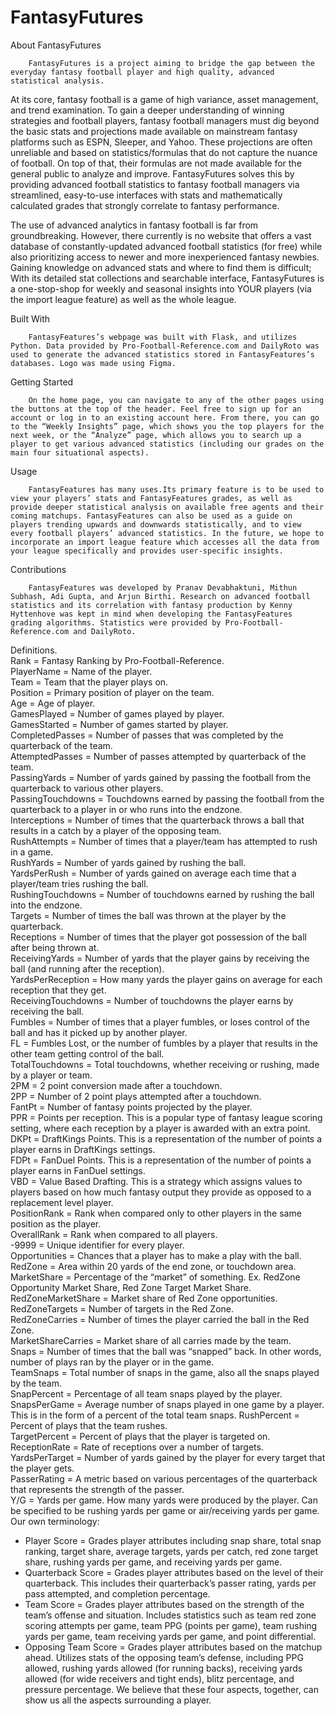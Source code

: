 # FantasyFutures
About FantasyFutures


        FantasyFutures is a project aiming to bridge the gap between the everyday fantasy football player and high quality, advanced statistical analysis. 


At its core, fantasy football is a game of high variance, asset management, and trend examination. To gain a deeper understanding of winning strategies and football players, fantasy football managers must dig beyond the basic stats and projections made available on mainstream fantasy platforms such as ESPN, Sleeper, and Yahoo. These projections are often unreliable and based on statistics/formulas that do not capture the nuance of football. On top of that, their formulas are not made available for the general public to analyze and improve. FantasyFutures solves this by providing advanced football statistics to fantasy football managers via streamlined, easy-to-use interfaces with stats and mathematically calculated grades that strongly correlate to fantasy performance.


The use of advanced analytics in fantasy football is far from groundbreaking. However, there currently is no website that offers a vast database of constantly-updated advanced football statistics (for free) while also prioritizing access to newer and more inexperienced fantasy newbies. Gaining knowledge on advanced stats and where to find them is difficult; With its detailed stat collections and searchable interface, FantasyFutures is a one-stop-shop for weekly and seasonal insights into YOUR players (via the import league feature) as well as the whole league.


Built With


        FantasyFeatures’s webpage was built with Flask, and utilizes Python. Data provided by Pro-Football-Reference.com and DailyRoto was used to generate the advanced statistics stored in FantasyFeatures’s databases. Logo was made using Figma.


Getting Started


        On the home page, you can navigate to any of the other pages using the buttons at the top of the header. Feel free to sign up for an account or log in to an existing account here. From there, you can go to the “Weekly Insights” page, which shows you the top players for the next week, or the “Analyze” page, which allows you to search up a player to get various advanced statistics (including our grades on the main four situational aspects).
Usage


        FantasyFeatures has many uses.Its primary feature is to be used to view your players’ stats and FantasyFeatures grades, as well as provide deeper statistical analysis on available free agents and their coming matchups. FantasyFeatures can also be used as a guide on players trending upwards and downwards statistically, and to view every football players’ advanced statistics. In the future, we hope to incorporate an import league feature which accesses all the data from your league specifically and provides user-specific insights.


Contributions


        FantasyFeatures was developed by Pranav Devabhaktuni, Mithun Subhash, Adi Gupta, and Arjun Birthi. Research on advanced football statistics and its correlation with fantasy production by Kenny Hyttenhove was kept in mind when developing the FantasyFeatures grading algorithms. Statistics were provided by Pro-Football-Reference.com and DailyRoto.  

  
Definitions.   
Rank = Fantasy Ranking by Pro-Football-Reference.  
PlayerName = Name of the player.  
Team = Team that the player plays on.  
Position = Primary position of player on the team.  
Age = Age of player.  
GamesPlayed = Number of games played by player.  
GamesStarted = Number of games started by player.  
CompletedPasses = Number of passes that was completed by the quarterback of the team.  
AttemptedPasses = Number of passes attempted by quarterback of the team.  
PassingYards = Number of yards gained by passing the football from the quarterback to various other players.  
PassingTouchdowns = Touchdowns earned by passing the football from the quarterback to a player in or who runs into the endzone.  
Interceptions = Number of times that the quarterback throws a ball that results in a catch by a player of the opposing team.  
RushAttempts = Number of times that a player/team has attempted to rush in a game.  
RushYards = Number of yards gained by rushing the ball.  
YardsPerRush = Number of yards gained on average each time that a player/team tries rushing the ball.  
RushingTouchdowns = Number of touchdowns earned by rushing the ball into the endzone.  
Targets = Number of times the ball was thrown at the player by the quarterback.  
Receptions = Number of times that the player got possession of the ball after being thrown at.  
ReceivingYards = Number of yards that the player gains by receiving the ball (and running after the reception).  
YardsPerReception = How many yards the player gains on average for each reception that they get.  
ReceivingTouchdowns = Number of touchdowns the player earns by receiving the ball.  
Fumbles = Number of times that a player fumbles, or loses control of the ball and has it picked up by another player.  
FL = Fumbles Lost, or the number of fumbles by a player that results in the other team getting control of the ball.  
TotalTouchdowns = Total touchdowns, whether receiving or rushing, made by a player or team.  
2PM = 2 point conversion made after a touchdown.  
2PP = Number of 2 point plays attempted after a touchdown.  
FantPt = Number of fantasy points projected by the player.  
PPR = Points per reception. This is a popular type of fantasy league scoring setting, where each reception by a player is awarded with an extra point.  
DKPt = DraftKings Points. This is a representation of the number of points a player earns in DraftKings settings.  
FDPt = FanDuel Points. This is a representation of the number of points a player earns in FanDuel settings.  
VBD = Value Based Drafting. This is a strategy which assigns values to players based on how much fantasy output they provide as opposed to a replacement level player.  
PositionRank = Rank when compared only to other players in the same position as the player.  
OverallRank = Rank when compared to all players.  
-9999 = Unique identifier for every player.  
Opportunities = Chances that a player has to make a play with the ball.  
RedZone = Area within 20 yards of the end zone, or touchdown area.  
MarketShare = Percentage of the “market” of something. Ex. RedZone Opportunity Market Share, Red Zone Target Market Share.  
RedZoneMarketShare = Market share of Red Zone opportunities.  
RedZoneTargets = Number of targets in the Red Zone.  
RedZoneCarries = Number of times the player carried the ball in the Red Zone.  
MarketShareCarries = Market share of all carries made by the team.  
Snaps = Number of times that the ball was “snapped” back. In other words, number of plays ran by the player or in the game.  
TeamSnaps = Total number of snaps in the game, also all the snaps played by the team.  
SnapPercent = Percentage of all team snaps played by the player.  
SnapsPerGame = Average number of snaps played in one game by a player. This is in the form of a percent of the total team snaps.
RushPercent = Percent of plays that the team rushes.  
TargetPercent = Percent of plays that the player is targeted on.  
ReceptionRate = Rate of receptions over a number of targets.  
YardsPerTarget = Number of yards gained by the player for every target that the player gets.  
PasserRating = A metric based on various percentages of the quarterback that represents the strength of the passer.  
Y/G = Yards per game. How many yards were produced by the player. Can be specified to be rushing yards per game or air/receiving yards per game.
Our own terminology:  
* Player Score = Grades player attributes including snap share, total snap ranking, target share, average targets, yards per catch, red zone target share, rushing yards per game, and receiving yards per game.  
* Quarterback Score = Grades player attributes based on the level of their quarterback. This includes their quarterback’s passer rating, yards per pass attempted, and completion percentage.  
* Team Score = Grades player attributes based on the strength of the team’s offense and situation. Includes statistics such as team red zone scoring attempts per game, team PPG (points per game), team rushing yards per game, team receiving yards per game, and point differential.  
* Opposing Team Score = Grades player attributes based on the matchup ahead. Utilizes stats of the opposing team’s defense, including PPG allowed, rushing yards allowed (for running backs), receiving yards allowed (for wide receivers and tight ends), blitz percentage, and pressure percentage.
We believe that these four aspects, together, can show us all the aspects surrounding a player.  
